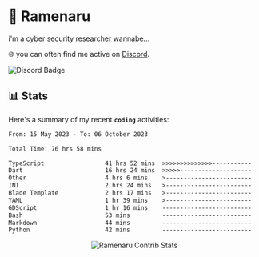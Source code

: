 # 🍜 Ramenaru
i'm a cyber security researcher wannabe...

🌐 you can often find me active on [Discord](https://discordapp.com/users/503291004200157185).

![Discord Badge](https://dcbadge.vercel.app/api/shield/503291004200157185)

## 📊 Stats

Here's a summary of my recent **`coding`** activities:

<!--START_SECTION:waka-->

```txt
From: 15 May 2023 - To: 06 October 2023

Total Time: 76 hrs 58 mins

TypeScript                 41 hrs 52 mins  >>>>>>>>>>>>>>-----------   54.39 %
Dart                       16 hrs 24 mins  >>>>>--------------------   21.31 %
Other                      4 hrs 6 mins    >------------------------   05.33 %
INI                        2 hrs 24 mins   >------------------------   03.14 %
Blade Template             2 hrs 17 mins   >------------------------   02.98 %
YAML                       1 hr 39 mins    >------------------------   02.15 %
GDScript                   1 hr 16 mins    -------------------------   01.65 %
Bash                       53 mins         -------------------------   01.16 %
Markdown                   44 mins         -------------------------   00.96 %
Python                     42 mins         -------------------------   00.92 %
```

<!--END_SECTION:waka-->

<div style="text-align: center;">
   <img align="center" src="https://github-readme-streak-stats.herokuapp.com/?user=Ramenaru&theme=dark&card_width=520" alt="Ramenaru Contrib Stats" />
</div>



